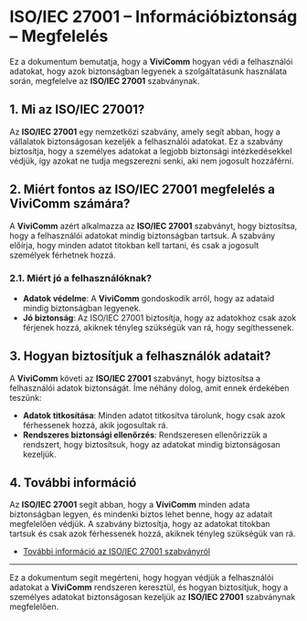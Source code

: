 # ISO/IEC 27001 – Információbiztonság – Megfelelés

Ez a dokumentum bemutatja, hogy a **ViviComm** hogyan védi a felhasználói adatokat, hogy azok biztonságban legyenek a szolgáltatásunk használata során, megfelelve az **ISO/IEC 27001** szabványnak.

## 1. Mi az ISO/IEC 27001?

Az **ISO/IEC 27001** egy nemzetközi szabvány, amely segít abban, hogy a vállalatok biztonságosan kezeljék a felhasználói adatokat. Ez a szabvány biztosítja, hogy a személyes adatokat a legjobb biztonsági intézkedésekkel védjük, így azokat ne tudja megszerezni senki, aki nem jogosult hozzáférni.

## 2. Miért fontos az ISO/IEC 27001 megfelelés a **ViviComm** számára?

A **ViviComm** azért alkalmazza az **ISO/IEC 27001** szabványt, hogy biztosítsa, hogy a felhasználói adatokat mindig biztonságban tartsuk. A szabvány előírja, hogy minden adatot titokban kell tartani, és csak a jogosult személyek férhetnek hozzá.

### **2.1. Miért jó a felhasználóknak?**

- **Adatok védelme**: A **ViviComm** gondoskodik arról, hogy az adataid mindig biztonságban legyenek.
- **Jó biztonság**: Az ISO/IEC 27001 biztosítja, hogy az adatokhoz csak azok férjenek hozzá, akiknek tényleg szükségük van rá, hogy segíthessenek.

## 3. Hogyan biztosítjuk a felhasználók adatait?

A **ViviComm** követi az **ISO/IEC 27001** szabványt, hogy biztosítsa a felhasználói adatok biztonságát. Íme néhány dolog, amit ennek érdekében teszünk:

- **Adatok titkosítása**: Minden adatot titkosítva tárolunk, hogy csak azok férhessenek hozzá, akik jogosultak rá.
- **Rendszeres biztonsági ellenőrzés**: Rendszeresen ellenőrizzük a rendszert, hogy biztosítsuk, hogy az adatokat mindig biztonságosan kezeljük.

## 4. További információ

Az **ISO/IEC 27001** segít abban, hogy a **ViviComm** minden adata biztonságban legyen, és mindenki biztos lehet benne, hogy az adatait megfelelően védjük. A szabvány biztosítja, hogy az adatokat titokban tartsuk és csak azok férhessenek hozzá, akiknek tényleg szükségük van rá.

- [További információ az ISO/IEC 27001 szabványról](https://www.iso.org/isoiec-27001-information-security.html)

---

Ez a dokumentum segít megérteni, hogy hogyan védjük a felhasználói adatokat a **ViviComm** rendszeren keresztül, és hogyan biztosítjuk, hogy a személyes adatokat biztonságosan kezeljük az **ISO/IEC 27001** szabványnak megfelelően.

